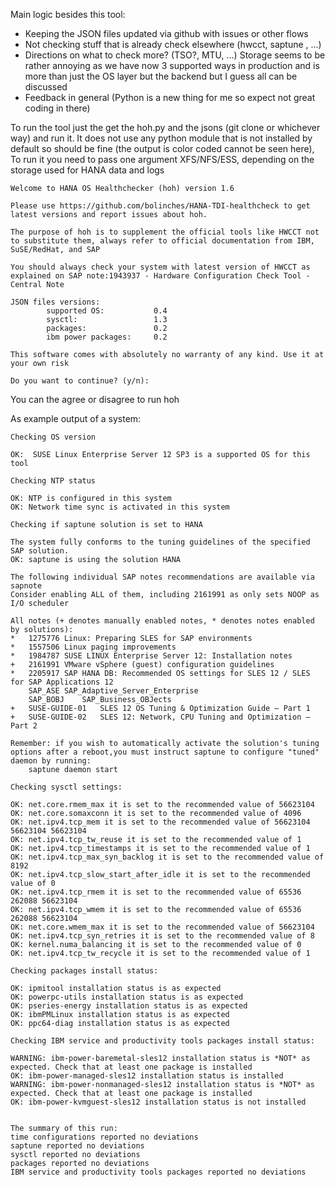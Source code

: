 Main logic besides this tool:
- Keeping the JSON files updated via github with issues or other flows
- Not checking stuff that is already check elsewhere (hwcct, saptune , ...)
- Directions on what to check more? (TSO?, MTU, ...) Storage seems to be rather annoying as we have now 3 supported ways in production and is more than just the OS layer but the backend but I guess all can be discussed
- Feedback in general (Python is a new thing for me so expect not great coding in there)

To run the tool just the get the hoh.py and the jsons (git clone or whichever way) and run it. It does not use any python module that is not installed by default so should be fine (the output is color coded cannot be seen here), To run it you need to pass one argument XFS/NFS/ESS, depending on the storage used for HANA data and logs
```
Welcome to HANA OS Healthchecker (hoh) version 1.6

Please use https://github.com/bolinches/HANA-TDI-healthcheck to get latest versions and report issues about hoh.

The purpose of hoh is to supplement the official tools like HWCCT not to substitute them, always refer to official documentation from IBM, SuSE/RedHat, and SAP

You should always check your system with latest version of HWCCT as explained on SAP note:1943937 - Hardware Configuration Check Tool - Central Note

JSON files versions:
        supported OS:           0.4
        sysctl:                 1.3
        packages:               0.2
        ibm power packages:     0.2

This software comes with absolutely no warranty of any kind. Use it at your own risk

Do you want to continue? (y/n):
 ```

You can the agree or disagree to run hoh

As example output of a system:

```
Checking OS version

OK:  SUSE Linux Enterprise Server 12 SP3 is a supported OS for this tool

Checking NTP status

OK: NTP is configured in this system
OK: Network time sync is activated in this system

Checking if saptune solution is set to HANA

The system fully conforms to the tuning guidelines of the specified SAP solution.
OK: saptune is using the solution HANA

The following individual SAP notes recommendations are available via sapnote
Consider enabling ALL of them, including 2161991 as only sets NOOP as I/O scheduler

All notes (+ denotes manually enabled notes, * denotes notes enabled by solutions):
*	1275776	Linux: Preparing SLES for SAP environments
*	1557506	Linux paging improvements
*	1984787	SUSE LINUX Enterprise Server 12: Installation notes
+	2161991	VMware vSphere (guest) configuration guidelines
*	2205917	SAP HANA DB: Recommended OS settings for SLES 12 / SLES for SAP Applications 12
	SAP_ASE	SAP_Adaptive_Server_Enterprise
	SAP_BOBJ	SAP_Business_OBJects
+	SUSE-GUIDE-01	SLES 12 OS Tuning & Optimization Guide – Part 1
+	SUSE-GUIDE-02	SLES 12: Network, CPU Tuning and Optimization – Part 2

Remember: if you wish to automatically activate the solution's tuning options after a reboot,you must instruct saptune to configure "tuned" daemon by running:
    saptune daemon start

Checking sysctl settings:

OK: net.core.rmem_max it is set to the recommended value of 56623104
OK: net.core.somaxconn it is set to the recommended value of 4096
OK: net.ipv4.tcp_mem it is set to the recommended value of 56623104 56623104 56623104
OK: net.ipv4.tcp_tw_reuse it is set to the recommended value of 1
OK: net.ipv4.tcp_timestamps it is set to the recommended value of 1
OK: net.ipv4.tcp_max_syn_backlog it is set to the recommended value of 8192
OK: net.ipv4.tcp_slow_start_after_idle it is set to the recommended value of 0
OK: net.ipv4.tcp_rmem it is set to the recommended value of 65536 262088 56623104
OK: net.ipv4.tcp_wmem it is set to the recommended value of 65536 262088 56623104
OK: net.core.wmem_max it is set to the recommended value of 56623104
OK: net.ipv4.tcp_syn_retries it is set to the recommended value of 8
OK: kernel.numa_balancing it is set to the recommended value of 0
OK: net.ipv4.tcp_tw_recycle it is set to the recommended value of 1

Checking packages install status:

OK: ipmitool installation status is as expected
OK: powerpc-utils installation status is as expected
OK: pseries-energy installation status is as expected
OK: ibmPMLinux installation status is as expected
OK: ppc64-diag installation status is as expected

Checking IBM service and productivity tools packages install status:

WARNING: ibm-power-baremetal-sles12 installation status is *NOT* as expected. Check that at least one package is installed
OK: ibm-power-managed-sles12 installation status is installed
WARNING: ibm-power-nonmanaged-sles12 installation status is *NOT* as expected. Check that at least one package is installed
OK: ibm-power-kvmguest-sles12 installation status is not installed


The summary of this run:
time configurations reported no deviations
saptune reported no deviations
sysctl reported no deviations
packages reported no deviations
IBM service and productivity tools packages reported no deviations
```
